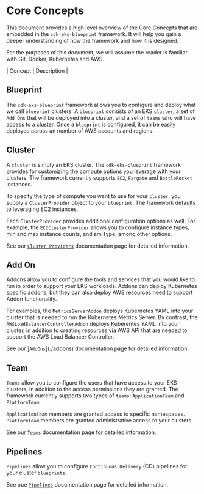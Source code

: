 # Core Concepts

This document provides a high level overview of the Core Concepts that are embedded in the `cdk-eks-blueprint` framework. It will help you gain a deeper understanding of how the framework and how it is designed.

For the purposes of this document, we will assume the reader is familiar with Git, Docker, Kubernetes and AWS. 

| Concept | Description |

## Blueprint 

The `cdk-eks-blueprint` framework allows you to configure and deploy what we call `blueprint` clusters. A `blueprint` consists of an EKS `cluster`, a set of `Add Ons` that will be deployed into a cluster, and a set of `teams` who will have access to a cluster. Once a `blueprint` is configured, it can be easily deployed across an number of AWS accounts and regions. 

## Cluster

A `cluster` is simply an EKS cluster. The `cdk-eks-blueprint` framework provides for customizing the compute options you leverage with your clusters. The framework currently supports `EC2`, `Fargate` and `BottleRocket` instances. 

To specify the type of compute you want to use for your `cluster`, you supply a `ClusterProvider` object to your `blueprint`. The framework defaults to leveraging EC2 instances.

Each `ClusterProvider` provides additional configuration options as well. For example, the `EC2ClusterProvider` allows you to configure instance types, min and max instance counts, and amiType, among other options. 

See our [`Cluster Providers`](./cluster-providers) documentation page for detailed information. 

## Add On

Addons allow you to configure the tools and services that you would like to run in order to support your EKS workloads. Addons can deploy Kubernetes specific addons, but they can also deploy AWS resources need to support Addon functionality. 

For examples, the `MetricsServerAddon` deploys Kubernetes YAML into your cluster that is needed to run the Kubernetes Metrics Server. By contrast, the `AWSLoadBalancerControllerAddon` deploys Kuberentes YAML into your cluster, in addition to creating resources via AWS API that are needed to support the AWS Load Balancer Controller. 

See our ]`AddOns`](./addons) documentation page for detailed information. 

## Team 

`Teams` allow you to configure the users that have access to your EKS clusters, in addition to the access permissions they are granted. The framework currently supports two types of `teams`: `ApplicationTeam` and `PlatformTeam`. 

`ApplicationTeam` members are granted access to specific namespaces. `PlatformTeam` members are granted administrative access to your clusters. 

See our [`Teams`](./cluster-providers) documentation page for detailed information. 

## Pipelines

`Pipelines` allow you to configure `Continuous Delivery` (CD) pipelines for your cluster `blueprints`. 

See oue [`Pipelines`](./pipelines) documentation page for detailed information. 